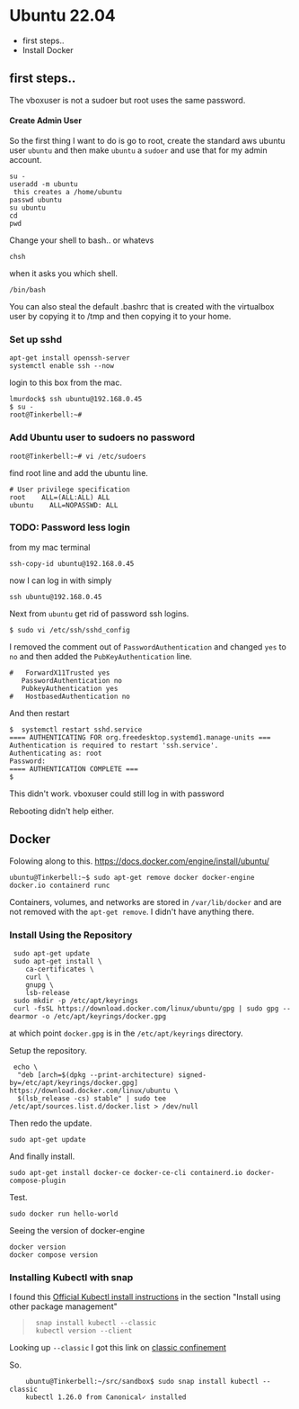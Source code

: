 # Ubuntu 22.04 

* first steps..
* Install Docker

## first steps.. 

The vboxuser is not a sudoer but root uses the same password. 

#### Create Admin User

So the first thing I want to do is go to root, create the standard aws ubuntu user `ubuntu`
and then make `ubuntu` a `sudoer` and use that for my admin account. 
    
    su -
    useradd -m ubuntu
     this creates a /home/ubuntu
    passwd ubuntu
    su ubuntu
    cd 
    pwd

Change your shell to bash.. or whatevs

    chsh

when it asks you which shell. 

    /bin/bash

You can also steal the default .bashrc that is created with the virtualbox user by copying it to /tmp and then 
copying it to your home. 

### Set up sshd 

    apt-get install openssh-server
    systemctl enable ssh --now

login to this box from the mac. 

    lmurdock$ ssh ubuntu@192.168.0.45
    $ su -
    root@Tinkerbell:~#

### Add Ubuntu user to sudoers no password

    root@Tinkerbell:~# vi /etc/sudoers

find root line and add the ubuntu line. 

    # User privilege specification
    root    ALL=(ALL:ALL) ALL
    ubuntu    ALL=NOPASSWD: ALL

### TODO: Password less login

from my mac terminal

    ssh-copy-id ubuntu@192.168.0.45

now I can log in with simply 

    ssh ubuntu@192.168.0.45

Next from `ubuntu` get rid of password ssh logins.

    $ sudo vi /etc/ssh/sshd_config

I removed the comment out of `PasswordAuthentication` and changed `yes` to `no`
and then added the `PubKeyAuthentication` line.

    #   ForwardX11Trusted yes
       PasswordAuthentication no
       PubkeyAuthentication yes
    #   HostbasedAuthentication no

And then restart

    $  systemctl restart sshd.service
    ==== AUTHENTICATING FOR org.freedesktop.systemd1.manage-units ===
    Authentication is required to restart 'ssh.service'.
    Authenticating as: root
    Password: 
    ==== AUTHENTICATION COMPLETE ===
    $
    
This didn't work. vboxuser could still log in with password

Rebooting didn't help either. 


## Docker 

Folowing along to this.  https://docs.docker.com/engine/install/ubuntu/

    ubuntu@Tinkerbell:~$ sudo apt-get remove docker docker-engine docker.io containerd runc

Containers, volumes, and networks are stored in `/var/lib/docker`  and are not 
removed with the `apt-get remove`.  I didn't have anything there. 

### Install Using the Repository

     sudo apt-get update
     sudo apt-get install \
        ca-certificates \
        curl \
        gnupg \
        lsb-release
     sudo mkdir -p /etc/apt/keyrings
     curl -fsSL https://download.docker.com/linux/ubuntu/gpg | sudo gpg --dearmor -o /etc/apt/keyrings/docker.gpg

at which point `docker.gpg` is in the `/etc/apt/keyrings` directory.

Setup the repository. 

     echo \
      "deb [arch=$(dpkg --print-architecture) signed-by=/etc/apt/keyrings/docker.gpg] https://download.docker.com/linux/ubuntu \
      $(lsb_release -cs) stable" | sudo tee /etc/apt/sources.list.d/docker.list > /dev/null
     
Then redo the update. 

    sudo apt-get update

And finally install. 

    sudo apt-get install docker-ce docker-ce-cli containerd.io docker-compose-plugin

Test.

    sudo docker run hello-world

Seeing the version of docker-engine

    docker version
    docker compose version

### Installing Kubectl with snap

I found this [Official Kubectl install instructions](https://kubernetes.io/docs/tasks/tools/install-kubectl-linux/)
in the section "Install using other package management"

>      snap install kubectl --classic
>      kubectl version --client

Looking up `--classic` I got this link on [classic confinement](https://ubuntu.com/blog/how-to-snap-introducing-classic-confinement)

So. 

        ubuntu@Tinkerbell:~/src/sandbox$ sudo snap install kubectl --classic
        kubectl 1.26.0 from Canonical✓ installed
